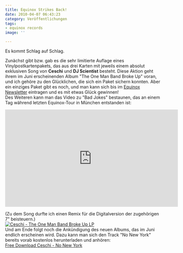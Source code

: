```yaml
---
title: Equinox Strikes Back!
date: 2010-04-07 06:43:23
category: Veröffentlichungen
tags:
- equinox records
image: ''

---
```


Es kommt Schlag auf Schlag.  
  
Zunächst gibt bzw. gab es die sehr limitierte Auflage eines Vinylpostkartenpakets, das aus drei Karten mit jeweils einem absolut exklusiven Song von **Ceschi** und **DJ Scientist** besteht. Diese Aktion geht ihrem im Juni erscheinenden Album "The One Man Band Broke Up" voran, und ich gehöre zu den Glücklichen, die sich ein Paket sichern konnten. Aber ein einziges Paket gibt es noch, und man kann sich bis im [Equinox Newsletter](http://www.e-q-x.net/news/2010/04/ceschi-postcard-package/) eintragen und es mit etwas Glück gewinnen!  
Des Weiteren kann man das Video zu "Bad Jokes" bestaunen, das an einem Tag während letzten Equinox-Tour in München entstanden ist:  
<iframe width="560" height="315" src="https://www.youtube.com/embed/U-6TQYTuHUk" title="YouTube video player" frameborder="0" allow="accelerometer; autoplay; clipboard-write; encrypted-media; gyroscope; picture-in-picture" allowfullscreen></iframe>
  
(Zu dem Song durfte ich einen Remix für die Digitalversion der zugehörigen 7" beisteuern.)  
[![](http://www.misantropolis.de/wp-content/uploads/2010/04/ceschi_-_one_man_band.jpg "Ceschi - The One Man Band Broke Up LP")](http://www.misantropolis.de/wp-content/uploads/2010/04/ceschi_-_one_man_band.jpg)  
Und am Ende folgt noch die Ankündigung des neuen Albums, das im Juni endlich erscheinen wird. Dazu kann man sich den Track "No New York" bereits vorab kostenlos herunterladen und anhören:  
[Free Download Ceschi - No New York](http://download.e-q-x.net/eqx023/eqx023_ceschi_-_no_new_york.zip)
